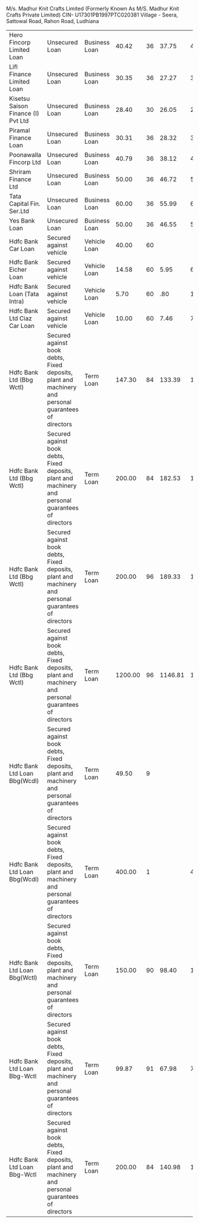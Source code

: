 M/s. Madhur Knit Crafts Limited
(Formerly Known As M/S. Madhur Knit Crafts Private Limited)
CIN- U17301PB1997PTC020381
Village - Seera, Sattowal Road, Rahon Road, Ludhiana

<table><tr><td>Hero Fincorp Limited Loan</td><td>Unsecured Loan</td><td>Business Loan</td><td>40.42</td><td>36</td><td>37.75</td><td>40.42</td><td></td><td></td><td>16.50</td></tr><tr><td>Lifl Finance Limited Loan</td><td>Unsecured Loan</td><td>Business Loan</td><td>30.35</td><td>36</td><td>27.27</td><td>30.35</td><td></td><td></td><td>17.00</td></tr><tr><td>Kisetsu Saison Finance (I) Pvt Ltd</td><td>Unsecured Loan</td><td>Business Loan</td><td>28.40</td><td>30</td><td>26.05</td><td>28.40</td><td></td><td></td><td>16.50</td></tr><tr><td>Piramal Finance Loan</td><td>Unsecured Loan</td><td>Business Loan</td><td>30.31</td><td>36</td><td>28.32</td><td>30.31</td><td></td><td></td><td>17.00</td></tr><tr><td>Poonawalla Fincorp Ltd</td><td>Unsecured Loan</td><td>Business Loan</td><td>40.79</td><td>36</td><td>38.12</td><td>40.79</td><td></td><td></td><td>17.00</td></tr><tr><td>Shriram Finance Ltd</td><td>Unsecured Loan</td><td>Business Loan</td><td>50.00</td><td>36</td><td>46.72</td><td>50.00</td><td></td><td></td><td>16.50</td></tr><tr><td>Tata Capital Fin. Ser.Ltd</td><td>Unsecured Loan</td><td>Business Loan</td><td>60.00</td><td>36</td><td>55.99</td><td>60.00</td><td></td><td></td><td>15.50</td></tr><tr><td>Yes Bank Loan</td><td>Unsecured Loan</td><td>Business Loan</td><td>50.00</td><td>36</td><td>46.55</td><td>50.00</td><td></td><td></td><td>15.50</td></tr><tr><td>Hdfc Bank Car Loan</td><td>Secured against vehicle</td><td>Vehicle Loan</td><td>40.00</td><td>60</td><td></td><td></td><td>16.38</td><td>24.43</td><td>7.30</td></tr><tr><td>Hdfc Bank Eicher Loan</td><td>Secured against vehicle</td><td>Vehicle Loan</td><td>14.58</td><td>60</td><td>5.95</td><td>6.70</td><td>9.58</td><td>12.27</td><td>7.01</td></tr><tr><td>Hdfc Bank Loan (Tata Intra)</td><td>Secured against vehicle</td><td>Vehicle Loan</td><td>5.70</td><td>60</td><td>.80</td><td>1.13</td><td>2.38</td><td>3.53</td><td>8.65</td></tr><tr><td>Hdfc Bank Ltd Ciaz Car Loan</td><td>Secured against vehicle</td><td>Vehicle Loan</td><td>10.00</td><td>60</td><td>7.46</td><td>7.91</td><td>9.60</td><td></td><td>9.24</td></tr><tr><td>Hdfc Bank Ltd (Bbg Wctl)</td><td>Secured against book debts, Fixed deposits, plant and machinery and personal guarantees of directors</td><td>Term Loan</td><td>147.30</td><td>84</td><td>133.39</td><td>137.74</td><td></td><td></td><td>2.60% + Repor Rate</td></tr><tr><td>Hdfc Bank Ltd (Bbg Wctl)</td><td>Secured against book debts, Fixed deposits, plant and machinery and personal guarantees of directors</td><td>Term Loan</td><td>200.00</td><td>84</td><td>182.53</td><td>165.06</td><td>187.70</td><td></td><td>2.25% + Repor Rate</td></tr><tr><td>Hdfc Bank Ltd (Bbg Wctl)</td><td>Secured against book debts, Fixed deposits, plant and machinery and personal guarantees of directors</td><td>Term Loan</td><td>200.00</td><td>96</td><td>189.33</td><td>194.79</td><td>195.31</td><td></td><td>2.40% + Repor Rate</td></tr><tr><td>Hdfc Bank Ltd (Bbg Wctl)</td><td>Secured against book debts, Fixed deposits, plant and machinery and personal guarantees of directors</td><td>Term Loan</td><td>1200.00</td><td>96</td><td>1146.81</td><td>1179.21</td><td>1200.00</td><td></td><td>2.37% + Repor Rate</td></tr><tr><td>Hdfc Bank Ltd Loan Bbg(Wcdl)</td><td>Secured against book debts, Fixed deposits, plant and machinery and personal guarantees of directors</td><td>Term Loan</td><td>49.50</td><td>9</td><td></td><td></td><td>330.00</td><td></td><td>9.04</td></tr><tr><td>Hdfc Bank Ltd Loan Bbg(Wcdl)</td><td>Secured against book debts, Fixed deposits, plant and machinery and personal guarantees of directors</td><td>Term Loan</td><td>400.00</td><td>1</td><td></td><td>400.00</td><td></td><td></td><td></td></tr><tr><td>Hdfc Bank Ltd Loan Bbg(Wctl)</td><td>Secured against book debts, Fixed deposits, plant and machinery and personal guarantees of directors</td><td>Term Loan</td><td>150.00</td><td>90</td><td>98.40</td><td>101.73</td><td>119.41</td><td>135.65</td><td>2.21% + Repor Rate</td></tr><tr><td>Hdfc Bank Ltd Loan Bbg-Wctl</td><td>Secured against book debts, Fixed deposits, plant and machinery and personal guarantees of directors</td><td>Term Loan</td><td>99.87</td><td>91</td><td>67.98</td><td>70.75</td><td>82.22</td><td>92.71</td><td>2.35% + Repor Rate</td></tr><tr><td>Hdfc Bank Ltd Loan Bbg-Wctl</td><td>Secured against book debts, Fixed deposits, plant and machinery and personal guarantees of directors</td><td>Term Loan</td><td>200.00</td><td>84</td><td>140.98</td><td>145.99</td><td>170.45</td><td>192.92</td><td>2.09% + Repor Rate</td></tr></table>